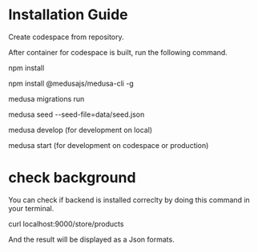 # Installation Guide
Create codespace from repository.

After container for codespace is built, run the following command.

npm install

npm install @medusajs/medusa-cli -g

medusa migrations run

medusa seed --seed-file=data/seed.json

medusa develop (for development on local)

medusa start (for development on codespace or production)

# check background
You can check if backend is installed correclty by doing this command in your terminal. 

curl localhost:9000/store/products

And the result will be displayed as a Json formats.
